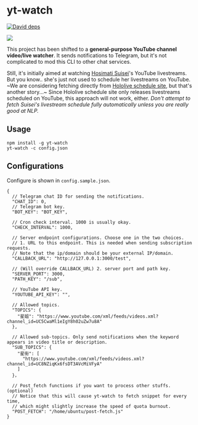 # yt-watch

[![David deps](https://img.shields.io/david/suisei-cn/suisei-live-watch.svg?style=flat)](https://david-dm.org//suisei-cn/suisei-live-watch)

[![](https://nodei.co/npm/yt-watch.png?global=true)](https://nodei.co/npm/yt-watch)

This project has been shifted to a **general-purpose YouTube channel video/live watcher**. It sends notifications to Telegram, but it's not complicated to mod this CLI to other chat services.

Still, it's initially aimed at watching [Hosimati Suisei](https://www.youtube.com/channel/UC5CwaMl1eIgY8h02uZw7u8A)'s YouTube livestreams. But you know.. she's just not used to schedule her livestreams on YouTube. ~We are considering fetching directly from [Hololive schedule site](https://schedule.hololive.tv/), but that's another story...~ Since Hololive schedule site only releases livestreams scheduled on YouTube, this approach will not work, either. _Don't attempt to fetch Suisei's livestream schedule fully automatically unless you are really good at NLP._

## Usage

```
npm install -g yt-watch
yt-watch -c config.json
```

## Configurations

Configure is shown in `config.sample.json`.

```jsonc
{
  // Telegram chat ID for sending the notifications.
  "CHAT_ID": 0,
  // Telegram bot key.
  "BOT_KEY": "BOT_KEY",

  // Cron check interval. 1000 is usually okay.
  "CHECK_INTERVAL": 1000,

  // Server endpoint configurations. Choose one in the two choices.
  // 1. URL to this endpoint. This is needed when sending subscription requests.
  // Note that the ip/domain should be your external IP/domain.
  "CALLBACK_URL": "http://127.0.0.1:3000/test",

  // (Will override CALLBACK_URL) 2. server port and path key.
  "SERVER_PORT": 3000,
  "PATH_KEY": "/sub",

  // YouTube API key.
  "YOUTUBE_API_KEY": "",

  // Allowed topics.
  "TOPICS": {
    "星姐": "https://www.youtube.com/xml/feeds/videos.xml?channel_id=UC5CwaMl1eIgY8h02uZw7u8A"
  },

  // Allowed sub-topics. Only send notifications when the keyword appears in video title or description.
  "SUB_TOPICS": {
    "星街": [
      "https://www.youtube.com/xml/feeds/videos.xml?channel_id=UC8NZiqKx6fsDT3AVcMiVFyA"
    ]
  }，

  // Post_fetch functions if you want to process other stuffs. (optional)
  // Notice that this will cause yt-watch to fetch snippet for every time,
  // which might slightly increase the speed of quota burnout.
  "POST_FETCH": "/home/ubuntu/post-fetch.js"
}
```
